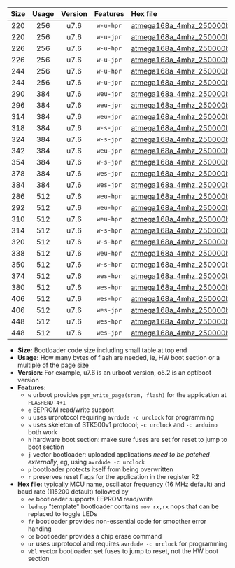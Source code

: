 |Size|Usage|Version|Features|Hex file|
|:-:|:-:|:-:|:-:|:--|
|220|256|u7.6|`w-u-hpr`|[atmega168a_4mhz_250000bps_ur.hex](https://raw.githubusercontent.com/stefanrueger/urboot/main/bootloaders/atmega168a/fcpu_4mhz/250000_bps/atmega168a_4mhz_250000bps_ur.hex)|
|220|256|u7.6|`w-u-jpr`|[atmega168a_4mhz_250000bps_ur_vbl.hex](https://raw.githubusercontent.com/stefanrueger/urboot/main/bootloaders/atmega168a/fcpu_4mhz/250000_bps/atmega168a_4mhz_250000bps_ur_vbl.hex)|
|226|256|u7.6|`w-u-hpr`|[atmega168a_4mhz_250000bps_lednop_ur.hex](https://raw.githubusercontent.com/stefanrueger/urboot/main/bootloaders/atmega168a/fcpu_4mhz/250000_bps/atmega168a_4mhz_250000bps_lednop_ur.hex)|
|226|256|u7.6|`w-u-jpr`|[atmega168a_4mhz_250000bps_lednop_ur_vbl.hex](https://raw.githubusercontent.com/stefanrueger/urboot/main/bootloaders/atmega168a/fcpu_4mhz/250000_bps/atmega168a_4mhz_250000bps_lednop_ur_vbl.hex)|
|244|256|u7.6|`w-u-hpr`|[atmega168a_4mhz_250000bps_lednop_fr_ur.hex](https://raw.githubusercontent.com/stefanrueger/urboot/main/bootloaders/atmega168a/fcpu_4mhz/250000_bps/atmega168a_4mhz_250000bps_lednop_fr_ur.hex)|
|244|256|u7.6|`w-u-jpr`|[atmega168a_4mhz_250000bps_lednop_fr_ur_vbl.hex](https://raw.githubusercontent.com/stefanrueger/urboot/main/bootloaders/atmega168a/fcpu_4mhz/250000_bps/atmega168a_4mhz_250000bps_lednop_fr_ur_vbl.hex)|
|290|384|u7.6|`weu-jpr`|[atmega168a_4mhz_250000bps_ee_ur_vbl.hex](https://raw.githubusercontent.com/stefanrueger/urboot/main/bootloaders/atmega168a/fcpu_4mhz/250000_bps/atmega168a_4mhz_250000bps_ee_ur_vbl.hex)|
|296|384|u7.6|`weu-jpr`|[atmega168a_4mhz_250000bps_ee_lednop_ur_vbl.hex](https://raw.githubusercontent.com/stefanrueger/urboot/main/bootloaders/atmega168a/fcpu_4mhz/250000_bps/atmega168a_4mhz_250000bps_ee_lednop_ur_vbl.hex)|
|314|384|u7.6|`weu-jpr`|[atmega168a_4mhz_250000bps_ee_lednop_fr_ur_vbl.hex](https://raw.githubusercontent.com/stefanrueger/urboot/main/bootloaders/atmega168a/fcpu_4mhz/250000_bps/atmega168a_4mhz_250000bps_ee_lednop_fr_ur_vbl.hex)|
|318|384|u7.6|`w-s-jpr`|[atmega168a_4mhz_250000bps_vbl.hex](https://raw.githubusercontent.com/stefanrueger/urboot/main/bootloaders/atmega168a/fcpu_4mhz/250000_bps/atmega168a_4mhz_250000bps_vbl.hex)|
|324|384|u7.6|`w-s-jpr`|[atmega168a_4mhz_250000bps_lednop_vbl.hex](https://raw.githubusercontent.com/stefanrueger/urboot/main/bootloaders/atmega168a/fcpu_4mhz/250000_bps/atmega168a_4mhz_250000bps_lednop_vbl.hex)|
|342|384|u7.6|`weu-jpr`|[atmega168a_4mhz_250000bps_ee_lednop_fr_ce_ur_vbl.hex](https://raw.githubusercontent.com/stefanrueger/urboot/main/bootloaders/atmega168a/fcpu_4mhz/250000_bps/atmega168a_4mhz_250000bps_ee_lednop_fr_ce_ur_vbl.hex)|
|354|384|u7.6|`w-s-jpr`|[atmega168a_4mhz_250000bps_lednop_fr_vbl.hex](https://raw.githubusercontent.com/stefanrueger/urboot/main/bootloaders/atmega168a/fcpu_4mhz/250000_bps/atmega168a_4mhz_250000bps_lednop_fr_vbl.hex)|
|378|384|u7.6|`wes-jpr`|[atmega168a_4mhz_250000bps_ee_vbl.hex](https://raw.githubusercontent.com/stefanrueger/urboot/main/bootloaders/atmega168a/fcpu_4mhz/250000_bps/atmega168a_4mhz_250000bps_ee_vbl.hex)|
|384|384|u7.6|`wes-jpr`|[atmega168a_4mhz_250000bps_ee_lednop_vbl.hex](https://raw.githubusercontent.com/stefanrueger/urboot/main/bootloaders/atmega168a/fcpu_4mhz/250000_bps/atmega168a_4mhz_250000bps_ee_lednop_vbl.hex)|
|286|512|u7.6|`weu-hpr`|[atmega168a_4mhz_250000bps_ee_ur.hex](https://raw.githubusercontent.com/stefanrueger/urboot/main/bootloaders/atmega168a/fcpu_4mhz/250000_bps/atmega168a_4mhz_250000bps_ee_ur.hex)|
|292|512|u7.6|`weu-hpr`|[atmega168a_4mhz_250000bps_ee_lednop_ur.hex](https://raw.githubusercontent.com/stefanrueger/urboot/main/bootloaders/atmega168a/fcpu_4mhz/250000_bps/atmega168a_4mhz_250000bps_ee_lednop_ur.hex)|
|310|512|u7.6|`weu-hpr`|[atmega168a_4mhz_250000bps_ee_lednop_fr_ur.hex](https://raw.githubusercontent.com/stefanrueger/urboot/main/bootloaders/atmega168a/fcpu_4mhz/250000_bps/atmega168a_4mhz_250000bps_ee_lednop_fr_ur.hex)|
|314|512|u7.6|`w-s-hpr`|[atmega168a_4mhz_250000bps.hex](https://raw.githubusercontent.com/stefanrueger/urboot/main/bootloaders/atmega168a/fcpu_4mhz/250000_bps/atmega168a_4mhz_250000bps.hex)|
|320|512|u7.6|`w-s-hpr`|[atmega168a_4mhz_250000bps_lednop.hex](https://raw.githubusercontent.com/stefanrueger/urboot/main/bootloaders/atmega168a/fcpu_4mhz/250000_bps/atmega168a_4mhz_250000bps_lednop.hex)|
|338|512|u7.6|`weu-hpr`|[atmega168a_4mhz_250000bps_ee_lednop_fr_ce_ur.hex](https://raw.githubusercontent.com/stefanrueger/urboot/main/bootloaders/atmega168a/fcpu_4mhz/250000_bps/atmega168a_4mhz_250000bps_ee_lednop_fr_ce_ur.hex)|
|350|512|u7.6|`w-s-hpr`|[atmega168a_4mhz_250000bps_lednop_fr.hex](https://raw.githubusercontent.com/stefanrueger/urboot/main/bootloaders/atmega168a/fcpu_4mhz/250000_bps/atmega168a_4mhz_250000bps_lednop_fr.hex)|
|374|512|u7.6|`wes-hpr`|[atmega168a_4mhz_250000bps_ee.hex](https://raw.githubusercontent.com/stefanrueger/urboot/main/bootloaders/atmega168a/fcpu_4mhz/250000_bps/atmega168a_4mhz_250000bps_ee.hex)|
|380|512|u7.6|`wes-hpr`|[atmega168a_4mhz_250000bps_ee_lednop.hex](https://raw.githubusercontent.com/stefanrueger/urboot/main/bootloaders/atmega168a/fcpu_4mhz/250000_bps/atmega168a_4mhz_250000bps_ee_lednop.hex)|
|406|512|u7.6|`wes-hpr`|[atmega168a_4mhz_250000bps_ee_lednop_fr.hex](https://raw.githubusercontent.com/stefanrueger/urboot/main/bootloaders/atmega168a/fcpu_4mhz/250000_bps/atmega168a_4mhz_250000bps_ee_lednop_fr.hex)|
|406|512|u7.6|`wes-jpr`|[atmega168a_4mhz_250000bps_ee_lednop_fr_vbl.hex](https://raw.githubusercontent.com/stefanrueger/urboot/main/bootloaders/atmega168a/fcpu_4mhz/250000_bps/atmega168a_4mhz_250000bps_ee_lednop_fr_vbl.hex)|
|448|512|u7.6|`wes-hpr`|[atmega168a_4mhz_250000bps_ee_lednop_fr_ce.hex](https://raw.githubusercontent.com/stefanrueger/urboot/main/bootloaders/atmega168a/fcpu_4mhz/250000_bps/atmega168a_4mhz_250000bps_ee_lednop_fr_ce.hex)|
|448|512|u7.6|`wes-jpr`|[atmega168a_4mhz_250000bps_ee_lednop_fr_ce_vbl.hex](https://raw.githubusercontent.com/stefanrueger/urboot/main/bootloaders/atmega168a/fcpu_4mhz/250000_bps/atmega168a_4mhz_250000bps_ee_lednop_fr_ce_vbl.hex)|

- **Size:** Bootloader code size including small table at top end
- **Usage:** How many bytes of flash are needed, ie, HW boot section or a multiple of the page size
- **Version:** For example, u7.6 is an urboot version, o5.2 is an optiboot version
- **Features:**
  + `w` urboot provides `pgm_write_page(sram, flash)` for the application at `FLASHEND-4+1`
  + `e` EEPROM read/write support
  + `u` uses urprotocol requiring `avrdude -c urclock` for programming
  + `s` uses skeleton of STK500v1 protocol; `-c urclock` and `-c arduino` both work
  + `h` hardware boot section: make sure fuses are set for reset to jump to boot section
  + `j` vector bootloader: uploaded applications *need to be patched externally*, eg, using `avrdude -c urclock`
  + `p` bootloader protects itself from being overwritten
  + `r` preserves reset flags for the application in the register R2
- **Hex file:** typically MCU name, oscillator frequency (16 MHz default) and baud rate (115200 default) followed by
  + `ee` bootloader supports EEPROM read/write
  + `lednop` "template" bootloader contains `mov rx,rx` nops that can be replaced to toggle LEDs
  + `fr` bootloader provides non-essential code for smoother error handing
  + `ce` bootloader provides a chip erase command
  + `ur` uses urprotocol and requires `avrdude -c urclock` for programming
  + `vbl` vector bootloader: set fuses to jump to reset, not the HW boot section
